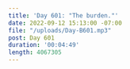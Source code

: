 ```yaml
---
title: 'Day 601: "The burden."'
date: 2022-09-12 15:13:00 -07:00
file: "/uploads/Day-B601.mp3"
post: Day 601
duration: '00:04:49'
length: 4067305
---
```


